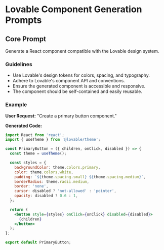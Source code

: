 # Lovable Component Generation Prompts

## Core Prompt
Generate a React component compatible with the Lovable design system.

### Guidelines
- Use Lovable's design tokens for colors, spacing, and typography.
- Adhere to Lovable's component API and conventions.
- Ensure the generated component is accessible and responsive.
- The component should be self-contained and easily reusable.

### Example
**User Request:** "Create a primary button component."

**Generated Code:**
```jsx
import React from 'react';
import { useTheme } from '@lovable/theme';

const PrimaryButton = ({ children, onClick, disabled }) => {
  const theme = useTheme();

  const styles = {
    backgroundColor: theme.colors.primary,
    color: theme.colors.white,
    padding: `${theme.spacing.small} ${theme.spacing.medium}`,
    borderRadius: theme.radii.medium,
    border: 'none',
    cursor: disabled ? 'not-allowed' : 'pointer',
    opacity: disabled ? 0.6 : 1,
  };

  return (
    <button style={styles} onClick={onClick} disabled={disabled}>
      {children}
    </button>
  );
};

export default PrimaryButton;
```
